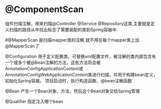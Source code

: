 # @ComponentScan
组件扫描注解，用来扫描@Controller  @Service  @Repository这类,主要就是定义扫描的路径从中找出标志了需要装配的类到Spring容器中.

#@MapperScan 
是扫描mapper类的注解,就不用在每个mapper类上加@MapperScan了


@Configuration
用于定义配置类，可替换xml配置文件，被注解的类内部包含有一个或多个被@Bean注解的方法，这些方法将会被AnnotationConfigApplicationContext或AnnotationConfigWebApplicationContext类进行扫描，并用于构建bean定义，初始化Spring容器。
项目启动时，执行构造函数、@bean注解函数


@Bean
产生一个Bean对象、方法，然后这个Bean对象交给Spring管理

@Qualifier
指定注入哪个bean